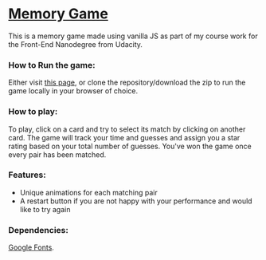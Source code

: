 # [Memory Game](udacity-memory-game.surge.sh)

This is a memory game made using vanilla JS as part of my course work for the Front-End Nanodegree from Udacity.

### How to Run the game:
Either visit [this page](udacity-memory-game.surge.sh), or clone the repository/download the zip to run the game locally in your browser of choice.

### How to play:
To play, click on a card and try to select its match by clicking on another card. The game will track your time and guesses and assign you a star rating based on your total number of guesses. You've won the game once every pair has been matched.

### Features:
- Unique animations for each matching pair
- A restart button if you are not happy with your performance and would like to try again

### Dependencies:
[Google Fonts](https://fonts.google.com/).

